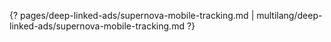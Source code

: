 {? pages/deep-linked-ads/supernova-mobile-tracking.md | multilang/deep-linked-ads/supernova-mobile-tracking.md ?}
